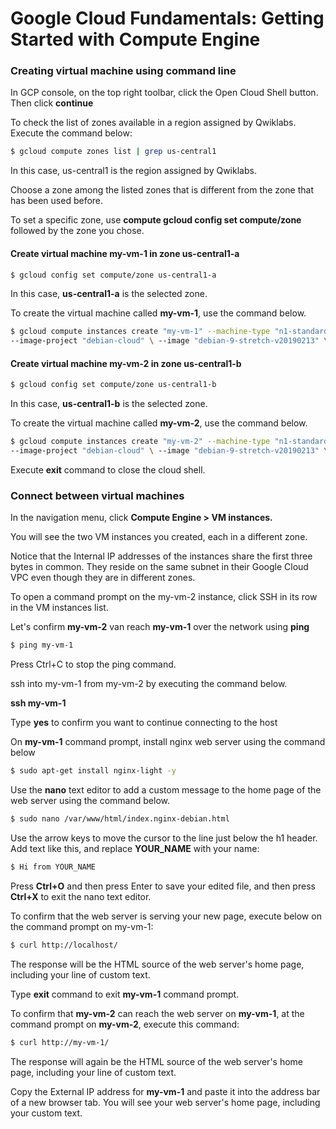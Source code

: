 # Google Cloud Fundamentals: Getting Started with Compute Engine

### Creating virtual machine using command line

In GCP console, on the top right toolbar, click the Open Cloud Shell button. Then click **continue**

To check the list of zones available in a region assigned by Qwiklabs. Execute the command below:

```sh
$ gcloud compute zones list | grep us-central1
```
In this case, us-central1 is the region assigned by Qwiklabs.

Choose a zone among the listed zones that is different from the zone that has been used before.

To set a specific zone, use **compute gcloud config set compute/zone** followed by the zone you chose.

#### Create virtual machine my-vm-1 in zone us-central1-a

```sh
$ gcloud config set compute/zone us-central1-a
```
In this case, **us-central1-a** is the selected zone.

To create the virtual machine called **my-vm-1**, use the command below.
```sh
$ gcloud compute instances create "my-vm-1" --machine-type "n1-standard-1" \
--image-project "debian-cloud" \ --image "debian-9-stretch-v20190213" \ --subnet "default"
```

#### Create virtual machine my-vm-2 in zone us-central1-b
```sh
$ gcloud config set compute/zone us-central1-b
```
In this case, **us-central1-b** is the selected zone.

To create the virtual machine called **my-vm-2**, use the command below.
```sh
$ gcloud compute instances create "my-vm-2" --machine-type "n1-standard-1" \
--image-project "debian-cloud" \ --image "debian-9-stretch-v20190213" \ --subnet "default"
```

Execute **exit** command to close the cloud shell.

### Connect between virtual machines
In the navigation menu, click **Compute Engine > VM instances.**

You will see the two VM instances you created, each in a different zone.

Notice that the Internal IP addresses of the instances share the first three bytes in common. They reside on the same subnet in their Google Cloud VPC even though they are in different zones.

To open a command prompt on the my-vm-2 instance, click SSH in its row in the VM instances list.

Let's confirm **my-vm-2** van reach **my-vm-1** over the network using **ping**
```sh
$ ping my-vm-1
```
Press Ctrl+C to stop the ping command.

ssh into my-vm-1 from my-vm-2 by executing the command below.

**ssh my-vm-1**

Type **yes** to confirm you want to continue connecting to the host

On **my-vm-1** command prompt, install nginx web server using the command below
```sh
$ sudo apt-get install nginx-light -y
```
Use the **nano** text editor to add a custom message to the home page of the web server using the command below.

```sh
$ sudo nano /var/www/html/index.nginx-debian.html
```
Use the arrow keys to move the cursor to the line just below the h1 header. Add text like this, and replace **YOUR_NAME** with your name:
```sh
$ Hi from YOUR_NAME
```
Press **Ctrl+O** and then press Enter to save your edited file, and then press **Ctrl+X** to exit the nano text editor.

To confirm that the web server is serving your new page, execute below on the command prompt on my-vm-1:
```sh
$ curl http://localhost/
```
The response will be the HTML source of the web server's home page, including your line of custom text.

Type **exit** command to exit **my-vm-1** command prompt.

To confirm that **my-vm-2** can reach the web server on **my-vm-1**, at the command prompt on **my-vm-2**, execute this command:

```sh
$ curl http://my-vm-1/
```
The response will again be the HTML source of the web server's home page, including your line of custom text.

Copy the External IP address for **my-vm-1** and paste it into the address bar of a new browser tab. You will see your web server's home page, including your custom text.